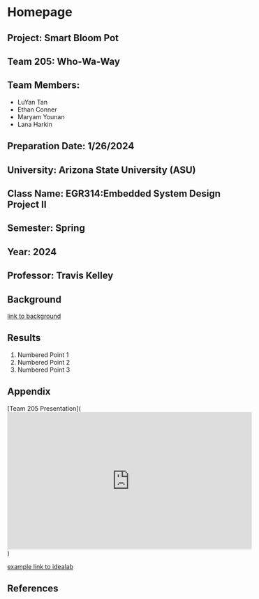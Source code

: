 # Homepage

## Project: Smart Bloom Pot
## Team 205: Who-Wa-Way
## Team Members:
* LuYan Tan
* Ethan Conner
* Maryam Younan
* Lana Harkin
## Preparation Date: 1/26/2024
## University: Arizona State University (ASU)
## Class Name: EGR314:Embedded System Design Project II
## Semester: Spring
## Year: 2024
## Professor: Travis Kelley


## Background

[link to background](/background.md)

## Results

1. Numbered Point 1
1. Numbered Point 2
1. Numbered Point 3


## Appendix
[Team 205 Presentation](<iframe width="560" height="315" src="https://www.youtube.com/embed/2uYKR5V-WF4?si=x9x_F-mo6qpirmbE" title="YouTube video player" frameborder="0" allow="accelerometer; autoplay; clipboard-write; encrypted-media; gyroscope; picture-in-picture; web-share" allowfullscreen></iframe>)

[example link to idealab](https://idealab.asu.edu)


## References
